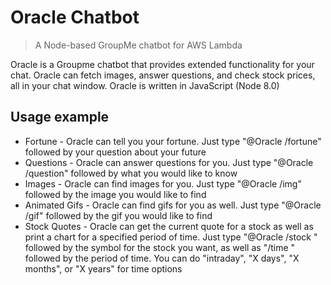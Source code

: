 # Oracle Chatbot
> A Node-based GroupMe chatbot for AWS Lambda

Oracle is a Groupme chatbot that provides extended functionality for your chat. Oracle can fetch images, answer questions, and check stock prices, all in your chat window. Oracle is written in JavaScript (Node 8.0)

## Usage example

* Fortune - Oracle can tell you your fortune. Just type "@Oracle /fortune" followed by your question about your future	
* Questions - Oracle can answer questions for you. Just type "@Oracle /question" followed by what you would like to know
* Images - Oracle can find images for you. Just type "@Oracle /img" followed by the image you would like to find
* Animated Gifs - Oracle can find gifs for you as well. Just type "@Oracle /gif" followed by the gif you would like to find
* Stock Quotes - Oracle can get the current quote for a stock as well as print a chart for a specified period of time. Just type "@Oracle /stock " followed by the symbol for the stock you want, as well as "/time " followed by the period of time. You can do "intraday", "X days", "X months", or "X years" for time options